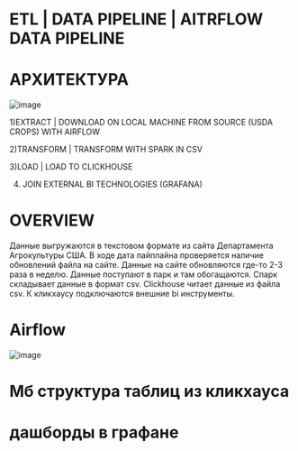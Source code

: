 # ETL | DATA PIPELINE | AITRFLOW DATA PIPELINE
# АРХИТЕКТУРА
![image](https://github.com/user-attachments/assets/fba4978f-55d8-45a8-b5bf-13640ee88c39)




1)EXTRACT | DOWNLOAD ON LOCAL MACHINE FROM SOURCE (USDA CROPS) WITH AIRFLOW

2)TRANSFORM | TRANSFORM WITH SPARK IN CSV

3)LOAD | LOAD TO CLICKHOUSE

4) JOIN EXTERNAL BI TECHNOLOGIES (GRAFANA)
# OVERVIEW

Данные выгружаются в текстовом формате из сайта Департамента Агрокультуры США.
В ходе дата пайплайна проверяется наличие обновлений файла на сайте.
Данные на сайте обновляются где-то 2-3 раза в неделю.
Данные поступают в парк и там обогащаются.
Спарк складывает данные в формат csv.
Clickhouse читает данные из файла csv.
К кликхаусу подключаются внешние bi инструменты.

# Airflow
![image](https://github.com/user-attachments/assets/7a6c201a-f5bc-45ab-a3a5-1cda1bdf5df4)


# Мб  структура таблиц из кликхауса

# дашборды в графане
